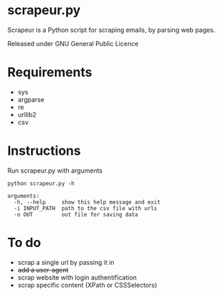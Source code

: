 
scrapeur.py
======================

Scrapeur is a Python script for scraping emails, by parsing web pages.

Released under GNU General Public Licence

Requirements
======================
* sys
* argparse
* re
* urllib2
* csv

Instructions
======================

Run scrapeur.py with arguments

```
python scrapeur.py -h

arguments:
  -h, --help     show this help message and exit
  -i INPUT_PATH  path to the csv file with urls
  -o OUT         out file for saving data

```

To do
======================
* scrap a single url by passing it in
* ~~add a user-agent~~
* scrap website with login authentification
* scrap specific content (XPath or CSSSelectors)
